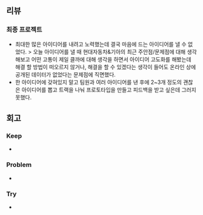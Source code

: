 ## 리뷰

### 최종 프로젝트
- 최대한 많은 아이디어를 내려고 노력했는데 결국 마음에 드는 아이디어를 낼 수 없었다. > 오늘 아이디어를 낼 때 현대자동차&기아의 최근 주안점/문제점에 대해 생각해보고 어떤 고통이 제일 클까에 대해 생각을 하면서 아이디어 고도화를 해봤는데 해결 할 방법이 떠오르지 않거나, 해결을 할 수 있겠다는 생각이 들어도 온라인 상에 공개된 데이터가 없었다는 문제점에 직면했다.
- 한 아이디어에 갖혀있지 말고 팀원과 여러 아이디어를 낸 후에 2~3개 정도의 괜찮은 아이디어를 뽑고 트랙을 나눠 프로토타입을 만들고 피드백을 받고 싶은데 그러지 못했다.

## 회고
  
### Keep
- 

### Problem
-

### Try
- 

